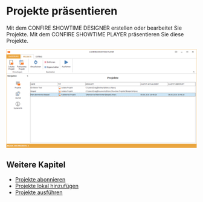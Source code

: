 # Projekte präsentieren

Mit dem CONFIRE SHOWTIME DESIGNER erstellen oder bearbeitet Sie Projekte. Mit dem CONFIRE SHOWTIME PLAYER präsentieren Sie diese Projekte.

![Die Projekte-Ansicht im Player](../../images/player-projects.png)

## Weitere Kapitel

* [Projekte abonnieren](subscribed-projects.md)
* [Projekte lokal hinzufügen](local-projects.md)
* [Projekte ausführen](start-player.md)

 
